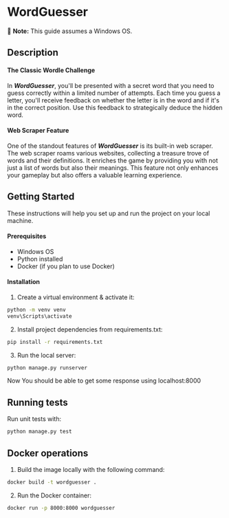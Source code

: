 # WordGuesser

🚨 **Note:** This guide assumes a Windows OS.

## Description

#### The Classic Wordle Challenge 
In ***WordGuesser***, you'll be presented with a secret word that you need to guess correctly within a limited number of attempts. 
Each time you guess a letter, you'll receive feedback on whether the letter is in the word and if it's in the correct position. 
Use this feedback to strategically deduce the hidden word.

#### Web Scraper Feature
One of the standout features of ***WordGuesser*** is its built-in web scraper. The web scraper roams various websites, collecting a treasure trove of words and their definitions. 
It enriches the game by providing you with not just a list of words but also their meanings. This feature not only enhances your gameplay but also offers a valuable learning experience.

## Getting Started

These instructions will help you set up and run the project on your local machine.

#### Prerequisites

- Windows OS
- Python installed
- Docker (if you plan to use Docker)

#### Installation

1. Create a virtual environment & activate it:

```sh
python -m venv venv
venv\Scripts\activate
```
   
2. Install project dependencies from requirements.txt:
```sh
pip install -r requirements.txt
```

3. Run the local server:
```sh
python manage.py runserver
```
Now You should be able to get some response using localhost:8000

## Running tests

Run unit tests with:
```sh
python manage.py test
```

## Docker operations

1. Build the image locally with the following command:
```sh
docker build -t wordguesser .
```

2. Run the Docker container:
```sh
docker run -p 8000:8000 wordguesser
```
